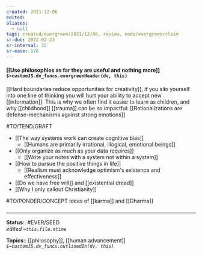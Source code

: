 ```yaml
---
created: 2021-12-06 
edited: 
aliases:
  - null
tags: created/evergreen/2021/12/06, review, node/evergreen/claim
sr-due: 2022-02-23
sr-interval: 32
sr-ease: 170
---
```


#### [[Use philosophies as far they are useful and nothing more]] `$=customJS.dv_funcs.evergreenHeader(dv, this)`

[[Hard boundaries reduce opportunities for creativity]], if you silo yourself into one line of thinking you will hurt your ability to accept new [[information]]. This is why we often find it easier to learn as children, and why [[childhood]] [[trauma]] can be so impactful: 
[[Rationalizations are defense-mechanisms against strong emotions]]

#TO/TEND/GRAFT 
- [[The way systems work can create cognitive bias]]
	- [[Humans are primarily irrational, illogical, emotional beings]]
- [[Only organize as much as your data requires]]
	- [[Write your notes with a system not within a system]]
- [[How to pursue the positive things in life]]
	- [[Realism must acknowledge optimism's existence and effectiveness]]
- [[Do we have free will]] and [[existential dread]]
- [[Why I only callout Christianity]]


#TO/PONDER/CONCEPT ideas of [[karma]] and [[Dharma]]
### <hr class="footnote"/>

**Status**:: #EVER/SEED  
*edited `=this.file.mtime`*

**Topics**:: [[philosophy]], [[human advancement]]
*`$=customJS.dv_funcs.outlinedIn(dv, this)`*
